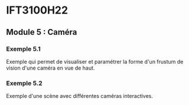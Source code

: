 # IFT3100H22

## Module 5 : Caméra

### Exemple 5.1

Exemple qui permet de visualiser et paramétrer la forme d'un frustum de vision d'une caméra en vue de haut.

### Exemple 5.2

Exemple d'une scène avec différentes caméras interactives.
